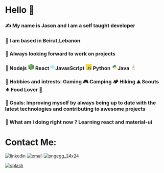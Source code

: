 


# Hello 👋

### :writing_hand: My name is Jason and I am a self taught developer 
### :deciduous_tree: I am based in Beirut,Lebanon
### :handshake: Always looking forward to work on projects
### :brain: Nodejs <img height="20" src="https://raw.githubusercontent.com/github/explore/80688e429a7d4ef2fca1e82350fe8e3517d3494d/topics/nodejs/nodejs.png">  React<img height="20" src="https://raw.githubusercontent.com/github/explore/80688e429a7d4ef2fca1e82350fe8e3517d3494d/topics/react/react.png">JavasScript  <img height="20" src="https://raw.githubusercontent.com/github/explore/80688e429a7d4ef2fca1e82350fe8e3517d3494d/topics/javascript/javascript.png"> Python <img height="20" src="https://raw.githubusercontent.com/github/explore/80688e429a7d4ef2fca1e82350fe8e3517d3494d/topics/python/python.png">Java <img height="20" src="https://raw.githubusercontent.com/github/explore/80688e429a7d4ef2fca1e82350fe8e3517d3494d/topics/java/java.png">
### :tada: Hobbies and intrests: Gaming :video_game: Camping :camping: Hiking :mountain: Scouts :fleur_de_lis: Food Lover :cookie:
### :dart: Goals: Improving myself by always being up to date with the latest technologies and contributing to awesome projects
### :muscle: What am I doing right now ? Learning react and material-ui

# Contact Me:
  [![linkedin](https://user-images.githubusercontent.com/25087769/87172072-530a5080-c2dc-11ea-8e2c-8ee4dbf3394b.png)](https://www.linkedin.com/in/jason-rouss-7a8129190/)  [![email](https://user-images.githubusercontent.com/25087769/87174308-a4680f00-c2df-11ea-90b0-5fa1fa76d2f1.png)](mailto:jasonrousswork@gmail.com)    [![pngegg_24x24](https://user-images.githubusercontent.com/67536039/129952040-8c471b24-8171-46ac-9a81-e7ae958db340.png)](https://discord.gg/92qyNJHs3E)


 


[![splash](https://user-images.githubusercontent.com/67536039/129940541-6051f189-dd4a-4aea-8d0a-c55076bf870e.png)](https://media.giphy.com/media/9EQ43fJGgRaFi/giphy.gif)
